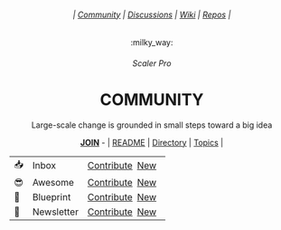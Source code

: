 <div align="center">
  <h6> | <a href="https://github.com/scalerpro/community">Community</a> | <a href="https://github.com/orgs/scalerpro/discussions">Discussions</a> | <a href="https://github.com/SELFSchool/community/wiki">Wiki</a>  | <a href="https://github.com/orgs/scalerpro/repositories">Repos</a> |</h6>
  <p>:milky_way:</p>
  <h6>Scaler Pro</h6>
  <h1><b>COMMUNITY</b></h1>
  <p>Large-scale change is grounded in small steps toward a big idea</p>
  <a href="https://github.com/scalerpro/.github/blob/main/JOIN.md"><b>JOIN</b></a> - | <a href="https://github.com/scalerpro/community/issues/1">README</a> | <a href="https://github.com/scalerpro/community/issues/1">Directory</a> | <a href="https://github.com/scalerpro/community/issues/1">Topics</a> |
</div>

| | | |
|-|-|-|
| :inbox_tray: | Inbox | [Contribute]()&ensp;[New]()&ensp; |
| :sunglasses: | Awesome | [Contribute]()&ensp;[New]()&ensp; |
| :triangular_ruler: | Blueprint |[Contribute]()&ensp;[New]()&ensp;  |
| :incoming_envelope: | Newsletter | [Contribute]()&ensp;[New]()&ensp; |
